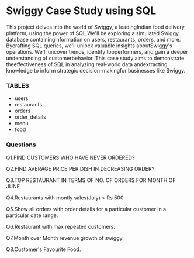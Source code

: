 
# **Swiggy Case Study using SQL**

This project delves into the world of Swiggy, a leadingIndian food delivery platform, using the power of SQL.We'll be exploring a simulated Swiggy database containinginformation on users, restaurants, orders, and more. Bycrafting SQL queries, we'll unlock valuable insights aboutSwiggy's operations. We'll uncover trends, identify topperformers, and gain a deeper understanding of customerbehavior. This case study aims to demonstrate theeffectiveness of SQL in analyzing real-world data andextracting knowledge to inform strategic decision-makingfor businesses like Swiggy.

### **TABLES**
- users
- restaurants
- orders
- order_details
- menu
- food

### **Questions**
Q1.FIND CUSTOMERS WHO HAVE NEVER ORDERED?

Q2.FIND AVERAGE PRICE PER DISH IN
DECREASING ORDER?

Q3.TOP RESTAURANT IN TERMS OF
NO. OF ORDERS FOR MONTH OF JUNE


Q4.Restaurants with montly sales(July) > Rs 500 

Q5.Show all orders with order details for a particular customer in a particular date range.

Q6.Restaurant with max repeated customers.

Q7.Month over Month revenue growth of swiggy.

Q8.Customer's Favourite Food.
